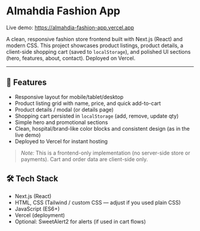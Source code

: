 # Almahdia Fashion App

Live demo: https://almahdia-fashion-app.vercel.app

A clean, responsive fashion store frontend built with Next.js (React) and modern CSS. This project showcases product listings, product details, a client-side shopping cart (saved to `localStorage`), and polished UI sections (hero, features, about, contact). Deployed on Vercel.

---

## 🚀 Features

- Responsive layout for mobile/tablet/desktop  
- Product listing grid with name, price, and quick add-to-cart  
- Product details / modal (or details page)  
- Shopping cart persisted in `localStorage` (add, remove, update qty)  
- Simple hero and promotional sections  
- Clean, hospital/brand-like color blocks and consistent design (as in the live demo)  
- Deployed to Vercel for instant hosting

> _Note:_ This is a frontend-only implementation (no server-side store or payments). Cart and order data are client-side only.

## 🛠 Tech Stack

- Next.js (React)
- HTML, CSS (Tailwind / custom CSS — adjust if you used plain CSS)
- JavaScript (ES6+)
- Vercel (deployment)
- Optional: SweetAlert2 for alerts (if used in cart flows)
